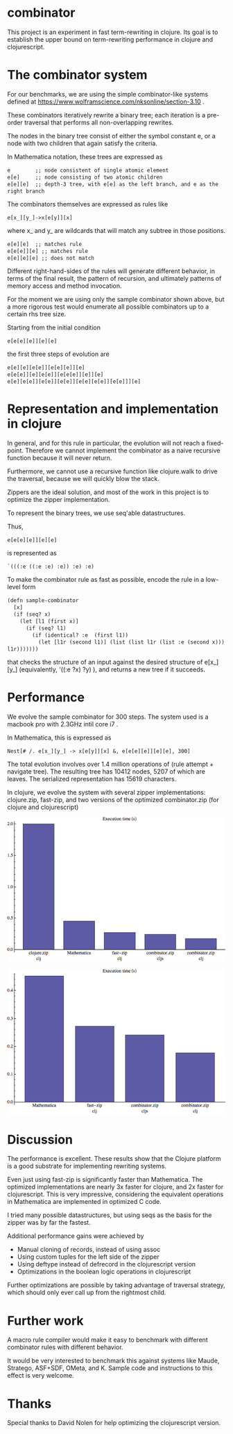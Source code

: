 # combinator

This project is an experiment in fast term-rewriting in clojure. Its goal is to establish the upper bound on term-rewriting performance in clojure and clojurescript.


# The combinator system

For our benchmarks, we are using the simple combinator-like systems defined at https://www.wolframscience.com/nksonline/section-3.10 .

These combinators iteratively rewrite a binary tree; each iteration is a pre-order traversal that performs all non-overlapping rewrites.

The nodes in the binary tree consist of either the symbol constant e, or a node with two children that again satisfy the criteria.

In Mathematica notation, these trees are expressed as

```
e        ;; node consistent of single atomic element
e[e]     ;; node consisting of two atomic children 
e[e][e]  ;; depth-3 tree, with e[e] as the left branch, and e as the right branch
```

The combinators themselves are expressed as rules like

```
e[x_][y_]->x[e[y]][x]
```

where x_ and y_ are wildcards that will match any subtree in those positions. 

```
e[e][e]  ;; matches rule
e[e[e]][e] ;; matches rule
e[e][e][e] ;; does not match
```

Different right-hand-sides of the rules will generate different behavior, in terms of the final result, the pattern of recursion, and ultimately patterns of memory access and method invocation.

For the moment we are using only the sample combinator shown above, but a more rigorous test would enumerate all possible combinators up to a certain rhs tree size.

Starting from the initial condition 

```
e[e[e][e]][e][e]
```

the first three steps of evolution are

```
e[e][e][e[e]][e[e][e]][e]
e[e[e]][e][e[e]][e[e[e]][e]][e]
e[e][e[e]][e[e]][e[e]][e[e][e[e]][e[e]]][e]
```

# Representation and implementation in clojure

In general, and for this rule in particular, the evolution will not reach a fixed-point. Therefore we cannot implement the combinator as a naive recursive function because it will never return.   

Furthermore, we cannot use a recursive function like clojure.walk to drive the traversal, because we will quickly blow the stack.

Zippers are the ideal solution, and most of the work in this project is to optimize the zipper implementation.

To represent the binary trees, we use seq'able datastructures.

Thus,

```
e[e[e][e]][e][e]
```

is represented as

```
`(((:e ((:e :e) :e)) :e) :e)
```

To make the combinator rule as fast as possible, encode the rule in a low-level form

```
(defn sample-combinator
  [x]
  (if (seq? x)
    (let [l1 (first x)]
      (if (seq? l1)
        (if (identical? :e  (first l1))
          (let [l1r (second l1)] (list (list l1r (list :e (second x))) l1r)))))))
```

that checks the structure of an input against the desired structure of e[x_][y_] (equivalently, '((:e ?x) ?y)  ), and returns a new tree if it succeeds.


# Performance

We evolve the sample combinator for 300 steps. The system used is a macbook pro with 2.3GHz intil core i7 .

In Mathematica, this is expressed as

```
Nest[# /. e[x_][y_] -> x[e[y]][x] &, e[e[e][e]][e][e], 300]
```

The total evolution involves over 1.4 million operations of (rule attempt + navigate tree). The resulting tree has 10412 nodes, 5207 of which are leaves. The serialized representation has 15619 characters. 

In clojure, we evolve the system with several zipper implementations: clojure.zip, fast-zip, and two versions of the optimized combinator.zip (for clojure and clojurescript)

![](doc/rewrite-timings1.png)

![](doc/rewrite-timings2.png)

# Discussion

The performance is excellent. These results show that the Clojure platform is a good substrate for implementing rewriting systems. 

Even just using fast-zip is significantly faster than Mathematica. The optimized implementations are nearly 3x faster for clojure, and 2x faster for clojurescript. This is very impressive, considering the equivalent operations in Mathematica are implemented in optimized C code. 

I tried many possible datastructures, but using seqs as the basis for the zipper was by far the fastest.

Additional performance gains were achieved by

- Manual cloning of records, instead of using assoc
- Using custom tuples for the left side of the zipper
- Using deftype instead of defrecord in the clojurescript version
- Optimizations in the boolean logic operations in clojurescript

Further optimizations are possible by taking advantage of traversal strategy, which should only ever call up from the rightmost child.

# Further work

A macro rule compiler would make it easy to benchmark with different combinator rules with different behavior.

It would be very interested to benchmark this against systems like Maude, Stratego, ASF+SDF, OMeta, and K. Sample code and instructions to this effect is very welcome.

# Thanks

Special thanks to David Nolen for help optimizing the clojurescript version.


